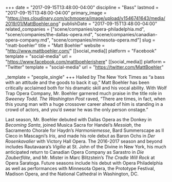 +++
date = "2017-09-15T13:48:00-04:00"
discipline = "Bass"
lastmod = "2017-09-15T13:48:00-04:00"
primary_image = "https://res.cloudinary.com/schmopera/image/upload/v1546741643/media/2019/01/MattBoehler.png"
publishDate = "2017-09-15T13:48:00-04:00"
related_companies = ["scene/companies/opera-philadelphia.md", "scene/companies/the-dallas-opera.md", "scene/companies/canadian-opera-company.md", "scene/companies/minnesota-opera.md"]
slug = "matt-boehler"
title = "Matt Boehler"
website = "http://www.mattboehler.com/"
[[social_media]]
platform = "Facebook"
template = "social-media"
url = "https://www.facebook.com/mattboehlerishere"
[[social_media]]
platform = "Twitter"
template = "social-media"
url = "https://twitter.com/MattBoehler"

_template = "people_single"
+++
Hailed by The New York Times as “a bass with an attitude and the goods to back it up,” Matt Boehler has been critically acclaimed both for his dramatic skill and his vocal ability. With Wolf Trap Opera Company, Mr. Boehler garnered much praise in the title role in *Sweeney Todd*.
*The Washington Post* raved, “There are times, in fact, when this young man with a huge crossover career ahead of him is standing in a crowd of actors, and you’d swear he was the only person onstage.”
 
Last season, Mr. Boehler debuted with Dallas Opera as the Donkey in *Becoming Santa*, joined Musica Sacra for Handel’s *Messiah*, the Sacramento Chorale for Haydn’s *Harmoniemesse*, Bard Summerscape as Il Cieco in Mascagni’s *Iris*, and made his role debut as Baron Ochs in *Der Rosenkavalier* with Victory Hall Opera. The 2016-2017 season and beyond includes Rautavaara’s *Vigilia* at St. John of the Divine in New York, his much anticipated return to Canadian Opera Company as Sarastro in *Die Zauberflöte*, and Mr. Mister in Marc Blitzstein’s *The Cradle Will Rock* at Opera Saratoga. Future seasons include his debut with Opera Philadelphia as well as performances with Minnesota Opera, the Prototype Festival, Madison Opera, and the National Cathedral in Washington, DC.